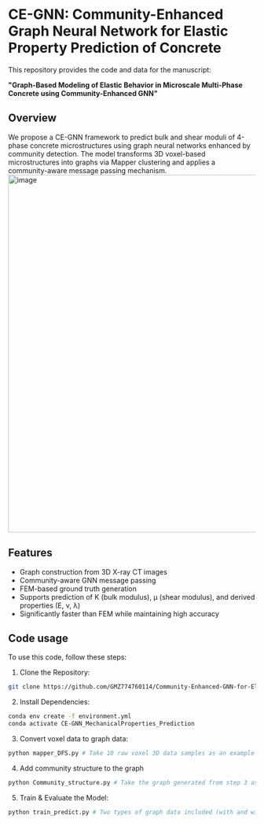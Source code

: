 # CE-GNN: Community-Enhanced Graph Neural Network for Elastic Property Prediction of Concrete

This repository provides the code and data for the manuscript:

**"Graph-Based Modeling of Elastic Behavior in Microscale Multi-Phase Concrete using Community-Enhanced GNN"**

## Overview

We propose a CE-GNN framework to predict bulk and shear moduli of 4-phase concrete microstructures using graph neural networks enhanced by community detection. The model transforms 3D voxel-based microstructures into graphs via Mapper clustering and applies a community-aware message passing mechanism.
<img width="1020" height="727" alt="image" src="https://github.com/user-attachments/assets/39ef3ffd-730b-4771-b002-59016d71e773" />

## Features

- Graph construction from 3D X-ray CT images
- Community-aware GNN message passing
- FEM-based ground truth generation
- Supports prediction of K (bulk modulus), μ (shear modulus), and derived properties (E, ν, λ)
- Significantly faster than FEM while maintaining high accuracy


## Code usage
To use this code, follow these steps:

1. Clone the Repository:

```bash 
git clone https://github.com/GMZ774760114/Community-Enhanced-GNN-for-Elastic-Property-Prediction-of-Multi-Phase-Concrete
```



2. Install Dependencies:

```bash 
conda env create -f environment.yml
conda activate CE-GNN_MechanicalProperties_Prediction
```

3. Convert voxel data to graph data:

```bash
python mapper_DFS.py # Take 10 raw voxel 3D data samples as an example
```

4. Add community structure to the graph

```bash
python Community_structure.py # Take the graph generated from step 3 as input
```

5. Train & Evaluate the Model:

```bash
python train_predict.py # Two types of graph data included (with and without community) 
```

